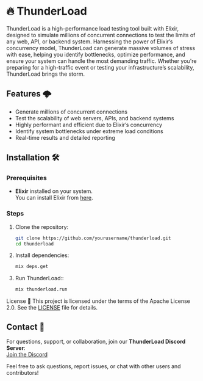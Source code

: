 # 🔥 ThunderLoad
ThunderLoad is a high-performance load testing tool built with Elixir, designed to simulate millions of concurrent connections to test the limits of any web, API, or backend system. Harnessing the power of Elixir’s concurrency model, ThunderLoad can generate massive volumes of stress with ease, helping you identify bottlenecks, optimize performance, and ensure your system can handle the most demanding traffic. Whether you're preparing for a high-traffic event or testing your infrastructure’s scalability, ThunderLoad brings the storm.

## Features 🌩️
- Generate millions of concurrent connections
- Test the scalability of web servers, APIs, and backend systems
- Highly performant and efficient due to Elixir’s concurrency
- Identify system bottlenecks under extreme load conditions
- Real-time results and detailed reporting

## Installation 🛠️

### Prerequisites
- **Elixir** installed on your system.  
  You can install Elixir from [here](https://elixir-lang.org/install.html).

### Steps
1. Clone the repository:
   ```bash
   git clone https://github.com/yourusername/thunderload.git
   cd thunderload
   
2. Install dependencies:
   ```bash
   mix deps.get

3. Run ThunderLoad::
   ```bash
   mix thunderload.run

License 📜
This project is licensed under the terms of the Apache License 2.0. See the [LICENSE](./LICENSE) file for details.

## Contact 💬

For questions, support, or collaboration, join our **ThunderLoad Discord Server**:  
[Join the Discord](https://discord.gg/Shqw8xG4)

Feel free to ask questions, report issues, or chat with other users and contributors!
